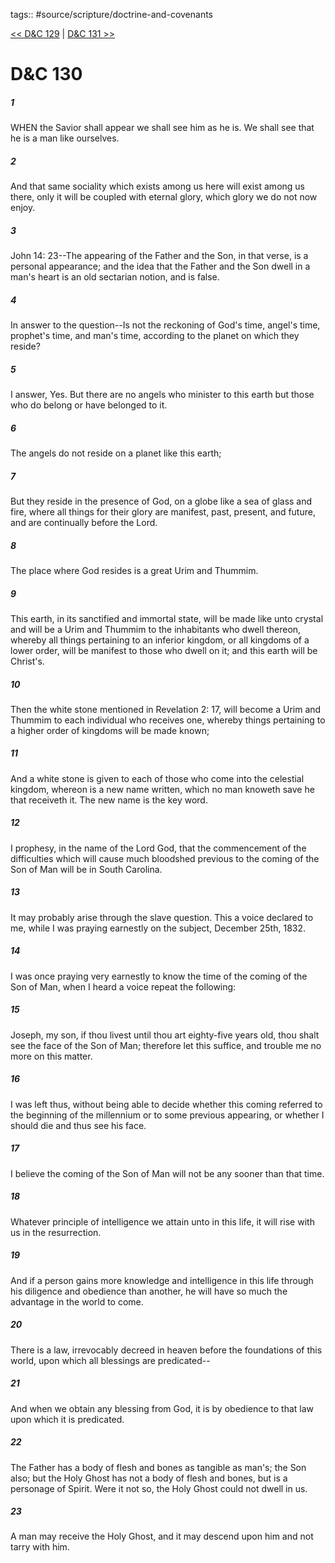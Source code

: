 tags:: #source/scripture/doctrine-and-covenants

[<< D&C 129](source/scripture/doctrine-and-covenants/D&C_129.md) | [D&C 131 >>](source/scripture/doctrine-and-covenants/D&C_131.md)

# D&C 130

##### 1

WHEN the Savior shall appear we shall see him as he is. We shall see that he is a man like ourselves.

##### 2

And that same sociality which exists among us here will exist among us there, only it will be coupled with eternal glory, which glory we do not now enjoy.

##### 3

John 14: 23--The appearing of the Father and the Son, in that verse, is a personal appearance; and the idea that the Father and the Son dwell in a man's heart is an old sectarian notion, and is false.

##### 4

In answer to the question--Is not the reckoning of God's time, angel's time, prophet's time, and man's time, according to the planet on which they reside?

##### 5

I answer, Yes. But there are no angels who minister to this earth but those who do belong or have belonged to it.

##### 6

The angels do not reside on a planet like this earth;

##### 7

But they reside in the presence of God, on a globe like a sea of glass and fire, where all things for their glory are manifest, past, present, and future, and are continually before the Lord.

##### 8

The place where God resides is a great Urim and Thummim.

##### 9

This earth, in its sanctified and immortal state, will be made like unto crystal and will be a Urim and Thummim to the inhabitants who dwell thereon, whereby all things pertaining to an inferior kingdom, or all kingdoms of a lower order, will be manifest to those who dwell on it; and this earth will be Christ's.

##### 10

Then the white stone mentioned in Revelation 2: 17, will become a Urim and Thummim to each individual who receives one, whereby things pertaining to a higher order of kingdoms will be made known;

##### 11

And a white stone is given to each of those who come into the celestial kingdom, whereon is a new name written, which no man knoweth save he that receiveth it. The new name is the key word.

##### 12

I prophesy, in the name of the Lord God, that the commencement of the difficulties which will cause much bloodshed previous to the coming of the Son of Man will be in South Carolina.

##### 13

It may probably arise through the slave question. This a voice declared to me, while I was praying earnestly on the subject, December 25th, 1832.

##### 14

I was once praying very earnestly to know the time of the coming of the Son of Man, when I heard a voice repeat the following:

##### 15

Joseph, my son, if thou livest until thou art eighty-five years old, thou shalt see the face of the Son of Man; therefore let this suffice, and trouble me no more on this matter.

##### 16

I was left thus, without being able to decide whether this coming referred to the beginning of the millennium or to some previous appearing, or whether I should die and thus see his face.

##### 17

I believe the coming of the Son of Man will not be any sooner than that time.

##### 18

Whatever principle of intelligence we attain unto in this life, it will rise with us in the resurrection.

##### 19

And if a person gains more knowledge and intelligence in this life through his diligence and obedience than another, he will have so much the advantage in the world to come.

##### 20

There is a law, irrevocably decreed in heaven before the foundations of this world, upon which all blessings are predicated--

##### 21

And when we obtain any blessing from God, it is by obedience to that law upon which it is predicated.

##### 22

The Father has a body of flesh and bones as tangible as man's; the Son also; but the Holy Ghost has not a body of flesh and bones, but is a personage of Spirit. Were it not so, the Holy Ghost could not dwell in us.

##### 23

A man may receive the Holy Ghost, and it may descend upon him and not tarry with him.
